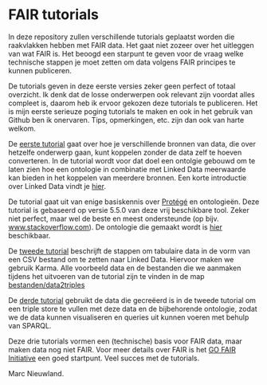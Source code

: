 # FAIR tutorials
In deze repository zullen verschillende tutorials geplaatst worden die raakvlakken hebben met FAIR data. Het gaat niet zozeer over het uitleggen van wat FAIR is. Het beoogd een starpunt te geven voor de vraag welke technische stappen je moet zetten om data volgens FAIR principes te kunnen publiceren.

De tutorials geven in deze eerste versies zeker geen perfect of totaal overzicht. Ik denk dat de losse onderwerpen ook relevant zijn voordat alles compleet is, daarom heb ik ervoor gekozen deze tutorials te publiceren. Het is mijn eerste serieuze poging tutorials te maken en ook in het gebruik van Github ben ik onervaren. Tips, opmerkingen, etc. zijn dan ook van harte welkom.

De [eerste tutorial](./Ontologie%20voor%20datasets.md) gaat over hoe je verschillende bronnen van data, die over hetzelfe onderwerp gaan, kunt koppelen zonder de data zelf te hoeven converteren. In de tutorial wordt voor dat doel een ontolgie gebouwd om te laten zien hoe een ontologie in combinatie met Linked Data meerwaarde kan bieden in het koppelen van meerdere bronnen. Een korte introductie over Linked Data vindt je [hier](https://github.com/mnieuwland/LinkedData).

De tutorial gaat uit van enige basiskennis over [Protégé](https://protege.stanford.edu/) en ontologieën. Deze tutorial is gebaseerd op versie 5.5.0 van deze vrij beschikbare tool. Zeker niet perfect, maar wel de beste en meest ondersteunde (op bijv. www.stackoverflow.com). De ontologie die gemaakt wordt is [hier](./BMI%20ontologie.owl) beschikbaar.

De [tweede tutorial](./data2triples.md) beschrijft de stappen om tabulaire data in de vorm van een CSV bestand om te zetten naar Linked Data. Hiervoor maken we gebruik Karma. Alle voorbeeld data en de bestanden die we aanmaken tijdens het uitvoeren van de tutorial zijn te vinden in de map [bestanden/data2triples](./bestanden/data2triples/)

De [derde tutorial](./triples2store.md) gebruikt de data die gecreëerd is in de tweede tutorial om een triple store te vullen met deze data en de bijbehorende ontologie, zodat we de data kunnen visualiseren en queries uit kunnen voeren met behulp van SPARQL.

Deze drie tutorials vormen een (technische) basis voor FAIR data, maar maken data nog niet FAIR. Voor meer details over FAIR is het [GO FAIR Initiative](https://www.go-fair.org/go-fair-initiative/) een goed startpunt. Veel succes met de tutorials.

Marc Nieuwland.
